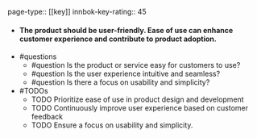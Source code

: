 page-type:: [[key]]
innbok-key-rating:: 45
- #### The product should be user-friendly. Ease of use can enhance customer experience and contribute to product adoption.
- #questions
  - #question Is the product or service easy for customers to use?
  - #question Is the user experience intuitive and seamless?
  - #question Is there a focus on usability and simplicity?
- #TODOs
  - TODO Prioritize ease of use in product design and development
  - TODO  Continuously improve user experience based on customer feedback
  - TODO  Ensure a focus on usability and simplicity.



